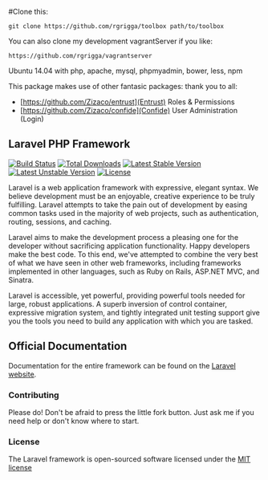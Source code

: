 #Clone this:

    git clone https://github.com/rgrigga/toolbox path/to/toolbox

You can also clone my development vagrantServer if you like:

    https://github.com/rgrigga/vagrantserver

Ubuntu 14.04 with php, apache, mysql, phpmyadmin, bower, less, npm

This package makes use of other fantasic packages: thank you to all:
* [https://github.com/Zizaco/entrust](Entrust) Roles & Permissions
* [https://github.com/Zizaco/confide](Confide) User Administration (Login)

## Laravel PHP Framework

[![Build Status](https://travis-ci.org/laravel/framework.svg)](https://travis-ci.org/laravel/framework)
[![Total Downloads](https://poser.pugx.org/laravel/framework/downloads.svg)](https://packagist.org/packages/laravel/framework)
[![Latest Stable Version](https://poser.pugx.org/laravel/framework/v/stable.svg)](https://packagist.org/packages/laravel/framework)
[![Latest Unstable Version](https://poser.pugx.org/laravel/framework/v/unstable.svg)](https://packagist.org/packages/laravel/framework)
[![License](https://poser.pugx.org/laravel/framework/license.svg)](https://packagist.org/packages/laravel/framework)

Laravel is a web application framework with expressive, elegant syntax. We believe development must be an enjoyable, creative experience to be truly fulfilling. Laravel attempts to take the pain out of development by easing common tasks used in the majority of web projects, such as authentication, routing, sessions, and caching.

Laravel aims to make the development process a pleasing one for the developer without sacrificing application functionality. Happy developers make the best code. To this end, we've attempted to combine the very best of what we have seen in other web frameworks, including frameworks implemented in other languages, such as Ruby on Rails, ASP.NET MVC, and Sinatra.

Laravel is accessible, yet powerful, providing powerful tools needed for large, robust applications. A superb inversion of control container, expressive migration system, and tightly integrated unit testing support give you the tools you need to build any application with which you are tasked.

## Official Documentation

Documentation for the entire framework can be found on the [Laravel website](http://laravel.com/docs).

### Contributing

Please do!  Don't be afraid to press the little fork button.  Just ask me if you need help or don't know where to start.

### License

The Laravel framework is open-sourced software licensed under the [MIT license](http://opensource.org/licenses/MIT)
